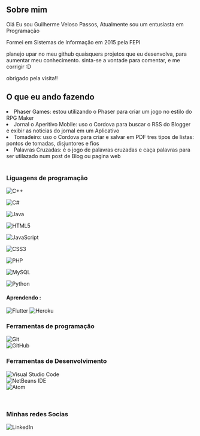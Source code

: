<h2> Sobre mim </h2>

Olá Eu sou Guilherme Veloso Passos, Atualmente sou um entusiasta em Programação

Formei em Sistemas de Informação em 2015 pela FEPI 

planejo upar no meu github quaisquers projetos que eu desenvolva, para aumentar meu conhecimento.
sinta-se a vontade para comentar, e me corrigir :D

obrigado pela visita!!

<h2> O que eu ando fazendo  </h2>
  <li>Phaser Games: estou utilizando o Phaser para criar um jogo no estilo do RPG Maker </li>
  
  <li>Jornal o Aperitivo Mobile: uso o Cordova para buscar o RSS do Blogger e exibir as noticias do jornal em um Aplicativo </li>

  <li>Tomadeiro: uso o Cordova para criar e salvar em PDF tres tipos de listas: pontos de tomadas, disjuntores e fios</li> 

  <li>Palavras Cruzadas: é o jogo de palavras cruzadas e caça palavras para ser utilazado num post de Blog ou pagina web </li>
  <br>


<h3>Liguagens de programação </h3>

![C++](https://img.shields.io/badge/c++-%2300599C.svg?style=for-the-badge&logo=c%2B%2B&logoColor=white)

![C#](https://img.shields.io/badge/c%23-%23239120.svg?style=for-the-badge&logo=c-sharp&logoColor=white)

![Java](https://img.shields.io/badge/java-%23ED8B00.svg?style=for-the-badge&logo=java&logoColor=white)

![HTML5](https://img.shields.io/badge/html5-%23E34F26.svg?style=for-the-badge&logo=html5&logoColor=white)

![JavaScript](https://img.shields.io/badge/javascript-%23323330.svg?style=for-the-badge&logo=javascript&logoColor=%23F7DF1E)

![CSS3](https://img.shields.io/badge/css3-%231572B6.svg?style=for-the-badge&logo=css3&logoColor=white)

![PHP](https://img.shields.io/badge/php-%23777BB4.svg?style=for-the-badge&logo=php&logoColor=white)

![MySQL](https://img.shields.io/badge/mysql-%2300f.svg?style=for-the-badge&logo=mysql&logoColor=white)

![Python](https://img.shields.io/badge/python-3670A0?style=for-the-badge&logo=python&logoColor=ffdd54)

  <h4>Aprendendo :</h4>

![Flutter](https://img.shields.io/badge/Flutter-%2302569B.svg?style=for-the-badge&logo=Flutter&logoColor=white)
![Heroku](https://img.shields.io/badge/heroku-%23430098.svg?style=for-the-badge&logo=heroku&logoColor=white)

 <h3>Ferramentas de programação </h3>
  
![Git](https://img.shields.io/badge/git-%23F05033.svg?style=for-the-badge&logo=git&logoColor=white)
<br>
![GitHub](https://img.shields.io/badge/github-%23121011.svg?style=for-the-badge&logo=github&logoColor=white)

<h3> Ferramentas de Desenvolvimento</h3>

![Visual Studio Code](https://img.shields.io/badge/Visual%20Studio%20Code-0078d7.svg?style=for-the-badge&logo=visual-studio-code&logoColor=white)
<br>
![NetBeans IDE](https://img.shields.io/badge/NetBeansIDE-1B6AC6.svg?style=for-the-badge&logo=apache-netbeans-ide&logoColor=white)
<br>
![Atom](https://img.shields.io/badge/Atom-%2366595C.svg?style=for-the-badge&logo=atom&logoColor=white)


<br/>
<h3> Minhas redes Socias </h3>

![LinkedIn](https://img.shields.io/badge/linkedin-%230077B5.svg?style=for-the-badge&logo=linkedin&logoColor=white&link=https://www.linkedin.com/in/guilherme-veloso-passos-44ba43260/)

